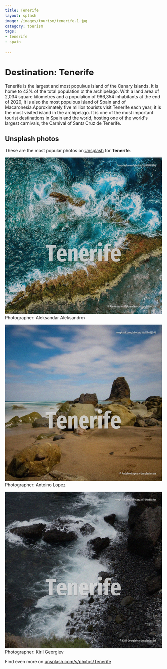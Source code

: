 ```yaml
---
title: Tenerife
layout: splash
image: /images/tourism/tenerife.1.jpg
category: tourism
tags:
- tenerife
- spain

---
```

# Destination: Tenerife

Tenerife  is the largest and most populous island of the Canary Islands.
It is home to 43% of the total population of the archipelago.
With a land area of 2,034 square kilometres  and a population of  966,354 inhabitants at the end of 
2020, it is also the most populous island of Spain and of Macaronesia.Approximately five million 
tourists visit Tenerife each year; it is the most visited island in the archipelago.
It is one of the most important tourist destinations in Spain and the world, hosting one of the 
world's largest carnivals, the Carnival of Santa Cruz de Tenerife.

 
## Unsplash photos
These are the most popular photos on [Unsplash](https://unsplash.com) for **Tenerife**.
 
![Tenerife](/images/tourism/tenerife.1.jpg)
Photographer:  Aleksandar Aleksandrov
 
![Tenerife](/images/tourism/tenerife.2.jpg)
Photographer:  Antoino Lopez
 
![Tenerife](/images/tourism/tenerife.3.jpg)
Photographer:  Kiril Georgiev
 
Find even more on [unsplash.com/s/photos/Tenerife](https://unsplash.com/s/photos/Tenerife)
 
